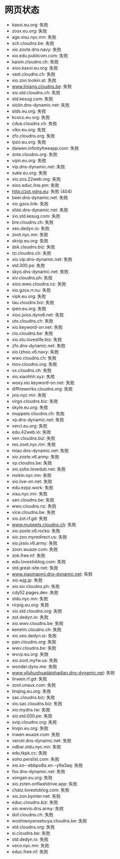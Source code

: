 # 网页状态
- kaxoi.eu.org: 失败
- zosx.eu.org: 失败
- age.xisu.nyc.mn: 失败
- sch.cloudns.be: 失败
- xio.zoxte.dns.navy: 失败
- xio.edu.publicvm.com: 失败
- kaixin.cloudns.ch: 失败
- xioo.kaxoi.eu.org: 失败
- vast.cloudns.ch: 失败
- xio.zon.lookin.at: 失败
- www.liniang.cloudns.be: 失败
- xio.std.cloudns.ch: 失败
- std.kesug.com: 失败
- xiolin.dns-dynamic.net: 失败
- stds.eu.org: 失败
- kcoco.eu.org: 失败
- cdue.cloudns.ch: 失败
- viko.eu.org: 失败
- zfo.cloudns.org: 失败
- ipzo.eu.org: 失败
- daiwen.infinityfreeapp.com: 失败
- zote.cloudns.org: 失败
- vipn.eu.org: 失败
- vip.dns-dynamic.net: 失败
- suke.eu.org: 失败
- xio.zos.22web.org: 失败
- xioo.educ.line.pm: 失败
- http://zot.ydns.eu: 失败 (404)
- beer.dns-dynamic.net: 失败
- xio.gzos.link: 失败
- shisi.dns-dynamic.net: 失败
- xio.std.kesug.com: 失败
- bre.cloudns.ch: 失败
- xeo.dedyn.io: 失败
- zoot.nyc.mn: 失败
- skvip.eu.org: 失败
- dsk.cloudns.biz: 失败
- lzi.cloudns.ch: 失败
- xio.vip.dns-dynamic.net: 失败
- std.000.pe: 失败
- skyo.dns-dynamic.net: 失败
- siv.cloudns.ph: 失败
- xioo.wwo.cloudns.nz: 失败
- xio.gzos.rr.nu: 失败
- vipk.eu.org: 失败
- tau.cloudns.biz: 失败
- ipen.eu.org: 失败
- xioo.jxios.dynv6.net: 失败
- uto.cloudns.ch: 失败
- xio.keyword-on.net: 失败
- clo.cloudns.be: 失败
- xio.stu.loveslife.biz: 失败
- zfo.dns-dynamic.net: 失败
- xio.lzhoo.v6.navy: 失败
- wwo.cloudns.ch: 失败
- mov.cloudns.org: 失败
- vx.cloudns.ch: 失败
- xio.xiaohhh.xyz: 失败
- woxy.xio.keyword-on.net: 失败
- diffireworks.cloudns.org: 失败
- jxio.nyc.mn: 失败
- virgo.cloudns.biz: 失败
- skyle.eu.org: 失败
- muppets.cloudns.ch: 失败
- vp.dns-dynamic.net: 失败
- vercl.eu.org: 失败
- edu.42web.io: 失败
- ven.cloudns.biz: 失败
- res.zoot.nyc.mn: 失败
- miao.dns-dynamic.net: 失败
- xio.zoxte.v6.army: 失败
- vp.cloudns.be: 失败
- xio.soho.lovedub.net: 失败
- mokin.nyc.mn: 失败
- xio.live-on.net: 失败
- edu.ezpz.work: 失败
- xisu.nyc.mn: 失败
- sen.cloudns.be: 失败
- wwo.cloudns.nz: 失败
- vice.cloudns.be: 失败
- xio.zot.rf.gd: 失败
- www.muppets.cloudns.ch: 失败
- xio.zoxte.v6.rocks: 失败
- xio.zon.myredirect.us: 失败
- xio.jxsio.v6.army: 失败
- zoon.wuaze.com: 失败
- zok.free.nf: 失败
- edu.lovestoblog.com: 失败
- std.great-site.net: 失败
- www.xiaomaomi.dns-dynamic.net: 失败
- xio.wjg.jp: 失败
- xio.siv.cloudns.ph: 失败
- cdy52.pages.dev: 失败
- stdu.nyc.mn: 失败
- ricpig.eu.org: 失败
- xio.std.cloudns.org: 失败
- zot.dedyn.io: 失败
- xio.wwv.cloudns.be: 失败
- kenelm.cloudns.ch: 失败
- xio.xeo.dedyn.io: 失败
- pan.cloudns.org: 失败
- wwv.cloudns.be: 失败
- wvvp.eu.org: 失败
- xio.zoot.myfw.us: 失败
- wonder.dynx.me: 失败
- www.yiluhuohuadaishadian.dns-dynamic.net: 失败
- linwen.rf.gd: 失败
- zoot.unaux.com: 失败
- linqing.eu.org: 失败
- sac.cloudns.biz: 失败
- xio.sac.cloudns.biz: 失败
- xio.mydns.tw: 失败
- xio.std.000.pe: 失败
- svip.cloudns.org: 失败
- linqin.eu.org: 失败
- inwen.wuaze.com: 失败
- vercel.dns-dynamic.net: 失败
- odbar.stdu.nyc.mn: 失败
- edu.tkpk.cc: 失败
- soho.perslist.com: 失败
- xio.xn--ebbpo8a.xn--y9a3aq: 失败
- fox.dns-dynamic.net: 失败
- xongan.eu.org: 失败
- xio.zoten.onflashdrive.app: 失败
- chatz.lovestoblog.com: 失败
- xio.zon.byinter.net: 失败
- educ.cloudns.biz: 失败
- xio.wwvio.dns.army: 失败
- duf.cloudns.ch: 失败
- woshiwoyansebuya.cloudns.be: 失败
- std.cloudns.org: 失败
- si.cloudns.be: 失败
- std.dedyn.io: 失败
- veco.nyc.mn: 失败
- educ.free.nf: 失败
